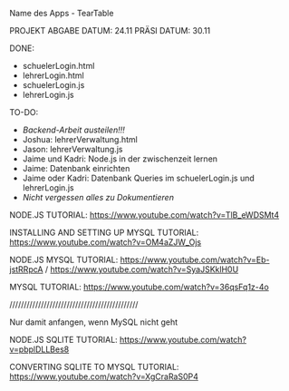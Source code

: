 Name des Apps - TearTable

PROJEKT ABGABE DATUM: 24.11
PRÄSI DATUM: 30.11

DONE:
- schuelerLogin.html
- lehrerLogin.html
- schuelerLogin.js
- lehrerLogin.js

TO-DO:
- *Backend-Arbeit austeilen!!!*
- Joshua: lehrerVerwaltung.html 
- Jason: lehrerVerwaltung.js
- Jaime und Kadri: Node.js in der zwischenzeit lernen
- Jaime: Datenbank einrichten
- Jaime oder Kadri: Datenbank Queries im schuelerLogin.js und lehrerLogin.js 
- *Nicht vergessen alles zu Dokumentieren*

NODE.JS TUTORIAL:
https://www.youtube.com/watch?v=TlB_eWDSMt4

INSTALLING AND SETTING UP MYSQL TUTORIAL:
https://www.youtube.com/watch?v=OM4aZJW_Ojs

NODE.JS MYSQL TUTORIAL:
https://www.youtube.com/watch?v=Eb-jstRRpcA / https://www.youtube.com/watch?v=SyaJSKklH0U

MYSQL TUTORIAL:
https://www.youtube.com/watch?v=36qsFq1z-4o


/////////////////////////////////////////////



Nur damit anfangen, wenn MySQL nicht geht


NODE.JS SQLITE TUTORIAL:
https://www.youtube.com/watch?v=pbplDLLBes8

CONVERTING SQLITE TO MYSQL TUTORIAL:
https://www.youtube.com/watch?v=XgCraRaS0P4
